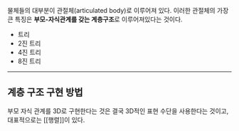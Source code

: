 물체들의 대부분이 관절체(articulated body)로 이루어져 있다.
이러한 관절체의 가장 큰 특징은 **부모-자식관계를 갖는 계층구조**로 이루어져있다는 것이다.

- 트리
- 2진 트리
- 4진 트리
- 8진 트리

---
## 계층 구조 구현 방법

부모 자식 관계를 3D로 구현한다는 것은 결국 3D적인 표현 수단을 사용한다는 것이고, 대표적으로는 [[행렬]]이 있다.
